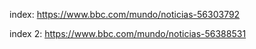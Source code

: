 index: https://www.bbc.com/mundo/noticias-56303792

index 2: https://www.bbc.com/mundo/noticias-56388531

